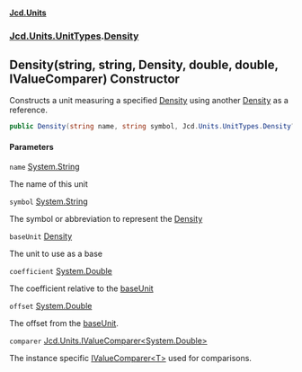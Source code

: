 #### [Jcd.Units](index.md 'index')
### [Jcd.Units.UnitTypes](Jcd.Units.UnitTypes.md 'Jcd.Units.UnitTypes').[Density](Density.md 'Jcd.Units.UnitTypes.Density')

## Density(string, string, Density, double, double, IValueComparer<double>) Constructor

Constructs a unit measuring a specified [Density](Density.md 'Jcd.Units.UnitTypes.Density') using another [Density](Density.md 'Jcd.Units.UnitTypes.Density') as a reference.

```csharp
public Density(string name, string symbol, Jcd.Units.UnitTypes.Density? baseUnit=null, double coefficient=1.0, double offset=0.0, Jcd.Units.IValueComparer<double>? comparer=null);
```
#### Parameters

<a name='Jcd.Units.UnitTypes.Density.Density(string,string,Jcd.Units.UnitTypes.Density,double,double,Jcd.Units.IValueComparer_double_).name'></a>

`name` [System.String](https://docs.microsoft.com/en-us/dotnet/api/System.String 'System.String')

The name of this unit

<a name='Jcd.Units.UnitTypes.Density.Density(string,string,Jcd.Units.UnitTypes.Density,double,double,Jcd.Units.IValueComparer_double_).symbol'></a>

`symbol` [System.String](https://docs.microsoft.com/en-us/dotnet/api/System.String 'System.String')

The symbol or abbreviation to represent the [Density](Density.md 'Jcd.Units.UnitTypes.Density')

<a name='Jcd.Units.UnitTypes.Density.Density(string,string,Jcd.Units.UnitTypes.Density,double,double,Jcd.Units.IValueComparer_double_).baseUnit'></a>

`baseUnit` [Density](Density.md 'Jcd.Units.UnitTypes.Density')

The unit to use as a base

<a name='Jcd.Units.UnitTypes.Density.Density(string,string,Jcd.Units.UnitTypes.Density,double,double,Jcd.Units.IValueComparer_double_).coefficient'></a>

`coefficient` [System.Double](https://docs.microsoft.com/en-us/dotnet/api/System.Double 'System.Double')

The coefficient relative to the [baseUnit](Density..ctor.Gz8j6OG5JF2bClDZ+LeR8Q.md#Jcd.Units.UnitTypes.Density.Density(string,string,Jcd.Units.UnitTypes.Density,double,double,Jcd.Units.IValueComparer_double_).baseUnit 'Jcd.Units.UnitTypes.Density.Density(string, string, Jcd.Units.UnitTypes.Density, double, double, Jcd.Units.IValueComparer<double>).baseUnit')

<a name='Jcd.Units.UnitTypes.Density.Density(string,string,Jcd.Units.UnitTypes.Density,double,double,Jcd.Units.IValueComparer_double_).offset'></a>

`offset` [System.Double](https://docs.microsoft.com/en-us/dotnet/api/System.Double 'System.Double')

The offset from the [baseUnit](Density..ctor.Gz8j6OG5JF2bClDZ+LeR8Q.md#Jcd.Units.UnitTypes.Density.Density(string,string,Jcd.Units.UnitTypes.Density,double,double,Jcd.Units.IValueComparer_double_).baseUnit 'Jcd.Units.UnitTypes.Density.Density(string, string, Jcd.Units.UnitTypes.Density, double, double, Jcd.Units.IValueComparer<double>).baseUnit').

<a name='Jcd.Units.UnitTypes.Density.Density(string,string,Jcd.Units.UnitTypes.Density,double,double,Jcd.Units.IValueComparer_double_).comparer'></a>

`comparer` [Jcd.Units.IValueComparer&lt;](IValueComparer_T_.md 'Jcd.Units.IValueComparer<T>')[System.Double](https://docs.microsoft.com/en-us/dotnet/api/System.Double 'System.Double')[&gt;](IValueComparer_T_.md 'Jcd.Units.IValueComparer<T>')

The instance specific [IValueComparer&lt;T&gt;](IValueComparer_T_.md 'Jcd.Units.IValueComparer<T>') used for comparisons.